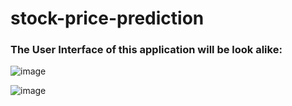# stock-price-prediction
### The User Interface of this application will be look alike:
![image](https://github.com/RamuRamu-12/stock-price-prediction/assets/96642590/07da72b4-cbca-4527-8f83-669cb7ab69bb)


![image](https://github.com/RamuRamu-12/stock-price-prediction/assets/96642590/29ebec1d-f758-48eb-860c-a08b4aeeb639)
